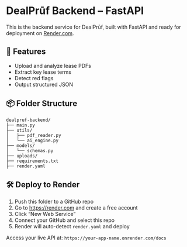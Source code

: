 # DealPrūf Backend – FastAPI

This is the backend service for DealPrūf, built with FastAPI and ready for deployment on [Render.com](https://render.com).

## 🚀 Features
- Upload and analyze lease PDFs
- Extract key lease terms
- Detect red flags
- Output structured JSON

## 📦 Folder Structure
```
dealpruf-backend/
├── main.py
├── utils/
│   ├── pdf_reader.py
│   └── ai_engine.py
├── models/
│   └── schemas.py
├── uploads/
├── requirements.txt
├── render.yaml
```

## 🛠 Deploy to Render

1. Push this folder to a GitHub repo
2. Go to https://render.com and create a free account
3. Click “New Web Service”
4. Connect your GitHub and select this repo
5. Render will auto-detect `render.yaml` and deploy

Access your live API at: `https://your-app-name.onrender.com/docs`